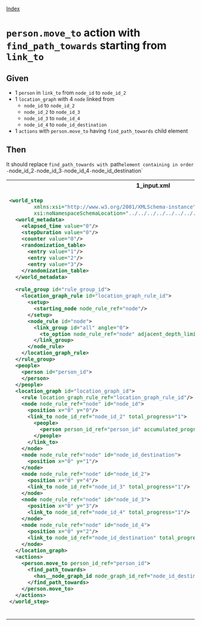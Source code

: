 [Index](./index.md)
# `person.move_to` action with `find_path_towards` starting from `link_to`

## Given
- 1 `person` in `link_to` from `node_id` to `node_id_2`
- 1 `location_graph` with 4 `node` linked from
    - `node_id` to `node_id_2`
    - `node_id_2` to `node_id_3`
    - `node_id_3` to `node_id_4`
    - `node_id_4` to `node_id_destination`
- 1 `actions` with `person.move_to` having `find_path_towards` child element
## Then
It should replace `find_path_towards with `path` element containing in order
    - `node_id_2`
    - `node_id_3`
    - `node_id_4`
    - `node_id_destination`
<table>
<tr>
<th>1_input.xml</th>
<th>2_expected.xml</th>
</tr>
<tr>
<td style="vertical-align:top">
  
```xml
<world_step
        xmlns:xsi="http://www.w3.org/2001/XMLSchema-instance"
        xsi:noNamespaceSchemaLocation="../../../../../../../../../../../../../world_step.xsd">
  <world_metadata>
    <elapsed_time value="0"/>
    <stepDuration value="0"/>
    <counter value="0"/>
    <randomization_table>
      <entry value="1"/>
      <entry value="2"/>
      <entry value="3"/>
    </randomization_table>
  </world_metadata>

  <rule_group id="rule_group_id">
    <location_graph_rule id="location_graph_rule_id">
      <setup>
        <starting_node node_rule_ref="node"/>
      </setup>
      <node_rule id="node">
        <link_group id="all" angle="0">
          <to_option node_rule_ref="node" adjacent_depth_limit="0" distance="0"/>
        </link_group>
      </node_rule>
    </location_graph_rule>
  </rule_group>
  <people>
    <person id="person_id">
    </person>
  </people>
  <location_graph id="location_graph_id">
    <rule location_graph_rule_ref="location_graph_rule_id"/>
    <node node_rule_ref="node" id="node_id">
      <position x="0" y="0"/>
      <link_to node_id_ref="node_id_2" total_progress="1">
        <people>
          <person person_id_ref="person_id" accumulated_progress="0"/>
        </people>
      </link_to>
    </node>
    <node node_rule_ref="node" id="node_id_destination">
      <position x="0" y="1"/>
    </node>
    <node node_rule_ref="node" id="node_id_2">
      <position x="0" y="4"/>
      <link_to node_id_ref="node_id_3" total_progress="1"/>
    </node>
    <node node_rule_ref="node" id="node_id_3">
      <position x="0" y="3"/>
      <link_to node_id_ref="node_id_4" total_progress="1"/>
    </node>
    <node node_rule_ref="node" id="node_id_4">
      <position x="0" y="2"/>
      <link_to node_id_ref="node_id_destination" total_progress="1"/>
    </node>
  </location_graph>
  <actions>
    <person.move_to person_id_ref="person_id">
      <find_path_towards>
        <has__node_graph_id node_graph_id_ref="node_id_destination"/>
      </find_path_towards>
    </person.move_to>
  </actions>
</world_step>
```
  
</td>
<td style="vertical-align:top">

```xml
<world_step xmlns:xsi="http://www.w3.org/2001/XMLSchema-instance" xsi:noNamespaceSchemaLocation="../../../../../../../../../../../../../world_step.xsd">
  <world_metadata>
    <elapsed_time value="0"/>
    <stepDuration value="0"/>
    <counter value="0"/>
    <randomization_table>
      <entry value="2"/>
      <entry value="3"/>
      <entry value="1"/>
    </randomization_table>
  </world_metadata>
  <rule_group id="rule_group_id">
    <location_graph_rule id="location_graph_rule_id">
      <setup>
        <starting_node node_rule_ref="node"/>
      </setup>
      <node_rule id="node">
        <link_group id="all" angle="0">
          <to_option node_rule_ref="node" adjacent_depth_limit="0" distance="0"/>
        </link_group>
      </node_rule>
    </location_graph_rule>
  </rule_group>
  <people>
    <person id="person_id">
      <classifications/>
    </person>
  </people>
  <location_graph id="location_graph_id">
    <rule location_graph_rule_ref="location_graph_rule_id"/>
    <node node_rule_ref="node" id="node_id">
      <position x="0" y="0"/>
      <link_to node_id_ref="node_id_2" total_progress="1">
        <people>
          <person person_id_ref="person_id" accumulated_progress="0"/>
        </people>
      </link_to>
    </node>
    <node node_rule_ref="node" id="node_id_destination">
      <position x="0" y="1"/>
    </node>
    <node node_rule_ref="node" id="node_id_2">
      <position x="0" y="4"/>
      <link_to node_id_ref="node_id_3" total_progress="1"/>
    </node>
    <node node_rule_ref="node" id="node_id_3">
      <position x="0" y="3"/>
      <link_to node_id_ref="node_id_4" total_progress="1"/>
    </node>
    <node node_rule_ref="node" id="node_id_4">
      <position x="0" y="2"/>
      <link_to node_id_ref="node_id_destination" total_progress="1"/>
    </node>
  </location_graph>
  <actions>
    <person.move_to person_id_ref="person_id">
      <path>
        <node node_id_ref="node_id_2"/>
        <node node_id_ref="node_id_3"/>
        <node node_id_ref="node_id_4"/>
        <node node_id_ref="node_id_destination"/>
      </path>
    </person.move_to>
  </actions>
</world_step>
```

</td>
</tr>
</table>
